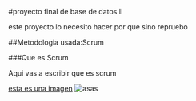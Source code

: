 #proyecto final de base de datos II
<p>este proyecto lo necesito hacer por que sino repruebo</p>
##Metodologia usada:Scrum

###Que es Scrum

Aqui vas a escribir que es scrum

[esta es una imagen](https://s-media-cache-ak0.pinimg.com/originals/05/58/4c/05584c5f4babb3675b844d3d210e527f.jpg)
![asas](https://s-media-cache-ak0.pinimg.com/originals/05/58/4c/05584c5f4babb3675b844d3d210e527f.jpg)

